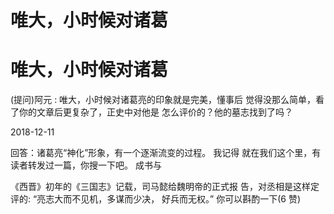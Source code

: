 # 唯大，小时候对诸葛

# 唯大，小时候对诸葛

(提问)阿元 : 唯大，小时候对诸葛亮的印象就是完美，懂事后 觉得没那么简单，看了你的文章后更复杂了，正史中对他是 怎么评价的？他的墓志找到了吗？

2018-12-11

回答：诸葛亮“神化”形象，有一个逐渐流变的过程。 我记得 就在我们这个里，有读者转发过一篇，你搜一下吧。 成书与

《西晋》初年的《三国志》记载，司马懿给魏明帝的正式报 告，对丞相是这样定评的: “亮志大而不见机，多谋而少决， 好兵而无权。” 你可以斟酌一下(6 赞)